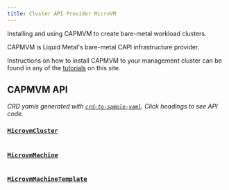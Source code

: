 ```yaml
---
title: Cluster API Provider MicroVM
---
```


Installing and using CAPMVM to create bare-metal workload clusters.

CAPMVM is Liquid Metal's bare-metal CAPI infrastructure provider.

Instructions on how to install CAPMVM to your management cluster can be found
in any of the [tutorials][install] on this site.

## CAPMVM API

<!--
These sections are filled in automatically at deploy time.
Do not manually edit and commit anything between the yaml blocks.
-->

_CRD yamls generated with [`crd-to-sample-yaml`][cty]. Click headings to see
API code._

### [`MicrovmCluster`][cluster]

```yaml
```

### [`MicrovmMachine`][machine]

```yaml
```

### [`MicrovmMachineTemplate`][machinetemplate]

```yaml
```

[install]: /docs/tutorial-basics/capi
[cty]: https://github.com/Skarlso/crd-to-sample-yaml
[cluster]: https://github.com/weaveworks-liquidmetal/cluster-api-provider-microvm/blob/main/api/v1alpha1/microvmcluster_types.go
[machine]: https://github.com/weaveworks-liquidmetal/cluster-api-provider-microvm/blob/main/api/v1alpha1/microvmmachine_types.go
[machinetemplate]: https://github.com/weaveworks-liquidmetal/cluster-api-provider-microvm/blob/main/api/v1alpha1/microvmmachinetemplate_types.go
